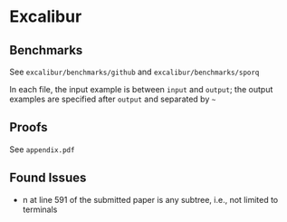 # Excalibur

## Benchmarks
See `excalibur/benchmarks/github` and `excalibur/benchmarks/sporq`

In each file,
the input example is between `input` and `output`;
the output examples are specified after `output` and separated by `~`

## Proofs
See `appendix.pdf`

## Found Issues
* n at line 591 of the submitted paper is any subtree, i.e., not limited to terminals

